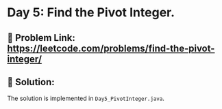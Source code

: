 # Day 5: Find the Pivot Integer.

## 🔗 Problem Link: https://leetcode.com/problems/find-the-pivot-integer/


## 📝 Solution:
The solution is implemented in `Day5_PivotInteger.java`.
